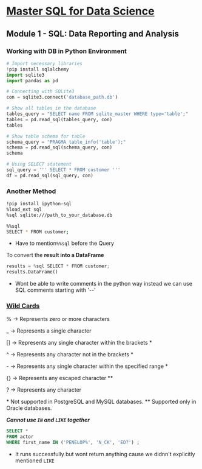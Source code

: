 # [Master SQL for Data Science](https://www.linkedin.com/learning/paths/master-sql-for-data-science)

## Module 1 - SQL: Data Reporting and Analysis

### Working with DB in Python Environment

```python
# Import necessary libraries
!pip install sqlalchemy
import sqlite3
import pandas as pd

# Connecting with SQLite3
con = sqlite3.connect('database_path.db')

# Show all tables in the database
tables_query = "SELECT name FROM sqlite_master WHERE type='table';"
tables = pd.read_sql(tables_query, con)
tables

# Show table schema for table
schema_query = "PRAGMA table_info('table');"
schema = pd.read_sql(schema_query, con)
schema

# Using SELECT statement
sql_query = ''' SELECT * FROM customer '''
df = pd.read_sql(sql_query, con)
```

### Another Method

```bash
!pip install ipython-sql
%load_ext sql
%sql sqlite:///path_to_your_database.db

%%sql
SELECT * FROM customer;
```

- Have to mention`%%sql` before the Query

To convert the **result into a DataFrame**

```python
results = %sql SELECT * FROM customer;
results.DataFrame()
```

- Wont be able to write comments in the python way instead we can use SQL comments starting with '--'

### [Wild Cards](https://www.w3schools.com/sql/sql_wildcards.asp)

% -> Represents zero or more characters

_ -> Represents a single character

[] -> Represents any single character within the brackets \*

^ -> Represents any character not in the brackets \*

\- -> Represents any single character within the specified range \*

{} -> Represents any escaped character \*\*

? -> Represents any character

\* Not supported in PostgreSQL and MySQL databases.
\*\* Supported only in Oracle databases.

***Cannot use `IN` and `LIKE` together***

```sql
SELECT *
FROM actor
WHERE first_name IN ('PENELOP%', 'N_CK', 'ED?') ;
```

- It runs successfully but wont return anything cause we didnn\'t explicitly mentioned `LIKE`
